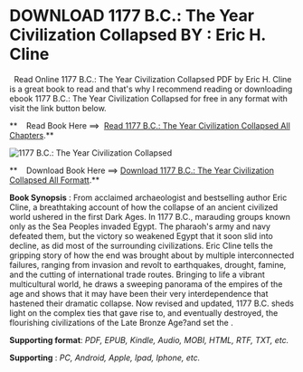  **DOWNLOAD 1177 B.C.: The Year Civilization Collapsed BY : Eric H. Cline**
==========================================================================

  Read Online 1177 B.C.: The Year Civilization Collapsed PDF by Eric H. Cline is a great book to read and that's why I recommend reading or downloading ebook 1177 B.C.: The Year Civilization Collapsed for free in any format with visit the link button below.

**    Read Book Here ==>  [Read 1177 B.C.: The Year Civilization Collapsed All Chapters](https://goodreadbook.site/?book=0691208018).**

![1177 B.C.: The Year Civilization Collapsed](https://i.gr-assets.com/images/S/compressed.photo.goodreads.com/books/1612548145l/55777567.jpg)

**    Download Book Here ==> [Download 1177 B.C.: The Year Civilization Collapsed All Formatt](https://goodreadbook.site/?book=0691208018).**

**Book Synopsis** : From acclaimed archaeologist and bestselling author Eric Cline, a breathtaking account of how the collapse of an ancient civilized world ushered in the first Dark Ages. In 1177 B.C., marauding groups known only as the Sea Peoples invaded Egypt. The pharaoh's army and navy defeated them, but the victory so weakened Egypt that it soon slid into decline, as did most of the surrounding civilizations. Eric Cline tells the gripping story of how the end was brought about by multiple interconnected failures, ranging from invasion and revolt to earthquakes, drought, famine, and the cutting of international trade routes. Bringing to life a vibrant multicultural world, he draws a sweeping panorama of the empires of the age and shows that it may have been their very interdependence that hastened their dramatic collapse. Now revised and updated, 1177 B.C. sheds light on the complex ties that gave rise to, and eventually destroyed, the flourishing civilizations of the Late Bronze Age?and set the .

**Supporting format**: _PDF, EPUB, Kindle, Audio, MOBI, HTML, RTF, TXT, etc._

**Supporting** : _PC, Android, Apple, Ipad, Iphone, etc._